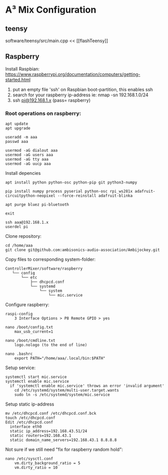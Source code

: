 # A³ Mix Configuration
## teensy
software/teensy/src/main.cpp << [[flashTeensy]]

## Raspberry
Install Raspbian:
https://www.raspberrypi.org/documentation/computers/getting-started.html

1. put an empty file 'ssh' on Raspbian boot-partition, this enables ssh
2. search for your raspberry ip-address ie: nmap -sn 192.168.1.0/24
3. ssh pi@192.168.1.x (pass= raspberry) 

### Root operations on raspberry: 
```
apt update
apt upgrade

useradd -m aaa
passwd aaa

usermod -aG dialout aaa
usermod -aG users aaa
usermod -aG tty aaa
usermod -aG uucp aaa
```

Install depencies
```
apt install python python-osc python-pip git python3-numpy

pip install numpy process pyserial python-osc rpi_ws281x adafruit-circuitpython-neopixel --force-reinstall adafruit-blinka

apt purge bluez pi-bluetooth

exit

ssh aaa@192.168.1.x
userdel pi

``` 

Clone repository:
```
cd /home/aaa
git clone git@github.com:ambisonics-audio-association/Ambijockey.git
```

Copy files to corresponding system-folder:
```
ControllerMixer/software/raspberry
   └── config
       └── etc
           ├── dhcpcd.conf
           └── systemd
               └── system
                   └── mic.service
```

Configure raspberry:
``` 
raspi-config
	3 Interface Options > P8 Remote GPIO > yes

nano /boot/config.txt
	max_usb_current=1

nano /boot/cmdline.txt
	logo.nologo (to the end of line)

nano .bashrc
	export PATH="/home/aaa/.local/bin:$PATH"

``` 

Setup service:
``` 
systemctl start mic.service
systemctl enable mic.service
  if 'systemctl enable mic.service' throws an error 'invalid argument'
    cd /etc/systemd/system/multi-user.target.wants
    sudo ln -s /etc/systemd/system/mic.service
``` 

Setup static ip-address
``` 
mv /etc/dhcpcd.conf /etc/dhcpcd.conf.bck
touch /etc/dhcpcd.conf
Edit /etc/dhcpcd.conf
  interface eth0
  static ip_address=192.168.43.51/24
  static routers=192.168.43.1
  static domain_name_servers=192.168.43.1 8.8.8.8
``` 

Not sure if we still need "fix for raspberry random hold":
``` 
nano /etc/sysctl.conf
    vm.dirty_background_ratio = 5
    vm.dirty_ratio = 10
``` 
